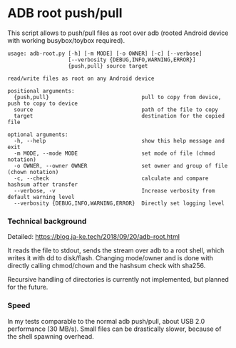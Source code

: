 # ADB root push/pull
This script allows to push/pull files as root over adb (rooted Android device with working busybox/toybox required).
```
usage: adb-root.py [-h] [-m MODE] [-o OWNER] [-c] [--verbose]
                   [--verbosity {DEBUG,INFO,WARNING,ERROR}]
                   {push,pull} source target

read/write files as root on any Android device

positional arguments:
  {push,pull}                             pull to copy from device, push to copy to device
  source                                  path of the file to copy
  target                                  destination for the copied file

optional arguments:
  -h, --help                              show this help message and exit
  -m MODE, --mode MODE                    set mode of file (chmod notation)
  -o OWNER, --owner OWNER                 set owner and group of file (chown notation)
  -c, --check                             calculate and compare hashsum after transfer
  --verbose, -v                           Increase verbosity from default warning level
  --verbosity {DEBUG,INFO,WARNING,ERROR}  Directly set logging level
```

### Technical background
Detailed: <https://blog.ja-ke.tech/2018/09/20/adb-root.html>

It reads the file to stdout, sends the stream over adb to a root shell, which writes it with dd to disk/flash. 
Changing mode/owner and is done with directly calling chmod/chown and the hashsum check with sha256.

Recursive handling of directories is currently not implemented, but planned for the future.

### Speed
In my tests comparable to the normal adb push/pull, about USB 2.0 performance (30 MB/s). Small files can be drastically slower, because of the shell spawning overhead.
